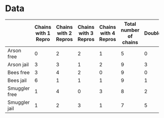 # Data

|               | Chains with 1 Repro | Chains with 2 Repros | Chains with 3 Repros | Chains with 4 Repros | Total number of chains | Doubles |
|---------------|---------------------|----------------------|----------------------|----------------------|------------------------|---------|
| Arson free    | 0                   | 2                    | 2                    | 1                    | 5                      | 0       |
| Arson jail    | 3                   | 3                    | 1                    | 2                    | 9                      | 3       |
| Bees free     | 3                   | 4                    | 2                    | 0                    | 9                      | 0       |
| Bees jail     | 6                   | 1                    | 1                    | 1                    | 9                      | 1       |
| Smuggler free | 1                   | 4                    | 0                    | 3                    | 8                      | 2       |
| Smuggler jail | 1                   | 2                    | 3                    | 1                    | 7                      | 5       |

